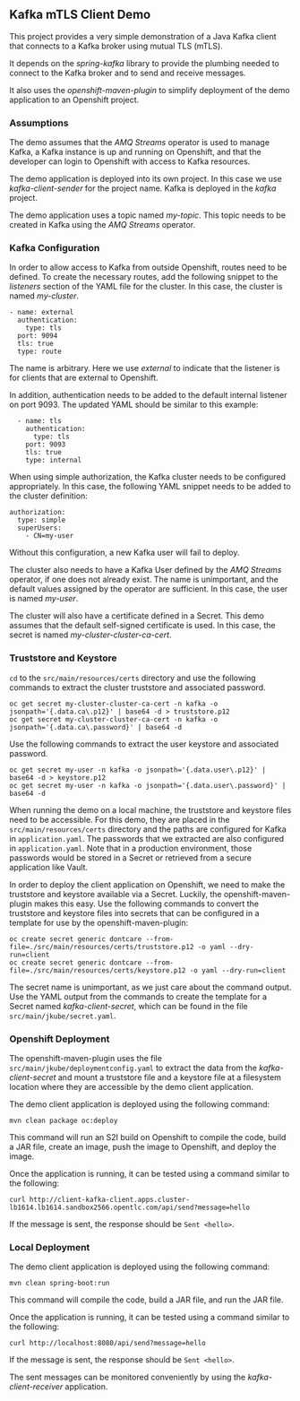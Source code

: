 ## Kafka mTLS Client Demo

This project provides a very simple demonstration of a Java Kafka client that connects to a Kafka broker using mutual TLS (mTLS).

It depends on the *spring-kafka* library to provide the plumbing needed to connect to the Kafka broker and to send and receive messages.

It also uses the *openshift-maven-plugin* to simplify deployment of the demo application to an Openshift project.

### Assumptions

The demo assumes that the _AMQ Streams_ operator is used to manage Kafka, a Kafka instance is up and running on Openshift, and that the developer can login to Openshift with access to Kafka resources.

The demo application is deployed into its own project. In this case we use *kafka-client-sender* for the project name. Kafka is deployed in the *kafka* project.

The demo application uses a topic named *my-topic*. This topic needs to be created in Kafka using the _AMQ Streams_ operator.

### Kafka Configuration

In order to allow access to Kafka from outside Openshift, routes need to be defined. To create the necessary routes, add the following snippet to the *listeners* section of the YAML file for the cluster. In this case, the cluster is named *my-cluster*.

    - name: external
      authentication:
        type: tls
      port: 9094
      tls: true
      type: route

The name is arbitrary. Here we use *external* to indicate that the listener is for clients that are external to Openshift.

In addition, authentication needs to be added to the default internal listener on port 9093. The updated YAML should be similar to this example:

      - name: tls
        authentication:
          type: tls
        port: 9093
        tls: true
        type: internal

When using simple authorization, the Kafka cluster needs to be configured appropriately. In this case, the following YAML snippet needs to be added to the cluster definition:

    authorization:
      type: simple
      superUsers:
        - CN=my-user

Without this configuration, a new Kafka user will fail to deploy. 

The cluster also needs to have a Kafka User defined by the _AMQ Streams_ operator, if one does not already exist. The name is unimportant, and the default values assigned by the operator are sufficient. In this case, the user is named *my-user*.

The cluster will also have a certificate defined in a Secret. This demo assumes that the default self-signed certificate is used. In this case, the secret is named _my-cluster-cluster-ca-cert_.

### Truststore and Keystore

`cd` to the `src/main/resources/certs` directory and use the following commands to extract the cluster truststore and associated password.

    oc get secret my-cluster-cluster-ca-cert -n kafka -o jsonpath='{.data.ca\.p12}' | base64 -d > truststore.p12
    oc get secret my-cluster-cluster-ca-cert -n kafka -o jsonpath='{.data.ca\.password}' | base64 -d

Use the following commands to extract the user keystore and associated password.

    oc get secret my-user -n kafka -o jsonpath='{.data.user\.p12}' | base64 -d > keystore.p12
    oc get secret my-user -n kafka -o jsonpath='{.data.user\.password}' | base64 -d

When running the demo on a local machine, the truststore and keystore files need to be accessible. For this demo, they are placed in the `src/main/resources/certs` directory and the paths are configured for Kafka in `application.yaml`. The passwords that we extracted are also configured in `application.yaml`. Note that in a production environment, those passwords would be stored in a Secret or retrieved from a secure application like Vault.

In order to deploy the client application on Openshift, we need to make the truststore and keystore available via a Secret. Luckily, the openshift-maven-plugin makes this easy. Use the following commands to convert the truststore and keystore files into secrets that can be configured in a template for use by the openshift-maven-plugin:

    oc create secret generic dontcare --from-file=./src/main/resources/certs/truststore.p12 -o yaml --dry-run=client
    oc create secret generic dontcare --from-file=./src/main/resources/certs/keystore.p12 -o yaml --dry-run=client

The secret name is unimportant, as we just care about the command output. Use the YAML output from the commands to create the template for a Secret named *kafka-client-secret*, which can be found in the file `src/main/jkube/secret.yaml`.

### Openshift Deployment

The openshift-maven-plugin uses the file `src/main/jkube/deploymentconfig.yaml` to extract the data from the _kafka-client-secret_ and mount a truststore file and a keystore file at a filesystem location where they are accessible by the demo client application.

The demo client application is deployed using the following command:

    mvn clean package oc:deploy

This command will run an S2I build on Openshift to compile the code, build a JAR file, create an image, push the image to Openshift, and deploy the image.

Once the application is running, it can be tested using a command similar to the following:

    curl http://client-kafka-client.apps.cluster-lb1614.lb1614.sandbox2566.opentlc.com/api/send?message=hello

If the message is sent, the response should be `Sent <hello>`.

### Local Deployment

The demo client application is deployed using the following command:

    mvn clean spring-boot:run

This command will compile the code, build a JAR file, and run the JAR file.

Once the application is running, it can be tested using a command similar to the following:

    curl http://localhost:8080/api/send?message=hello

If the message is sent, the response should be `Sent <hello>`.

The sent messages can be monitored conveniently by using the *kafka-client-receiver* application.
